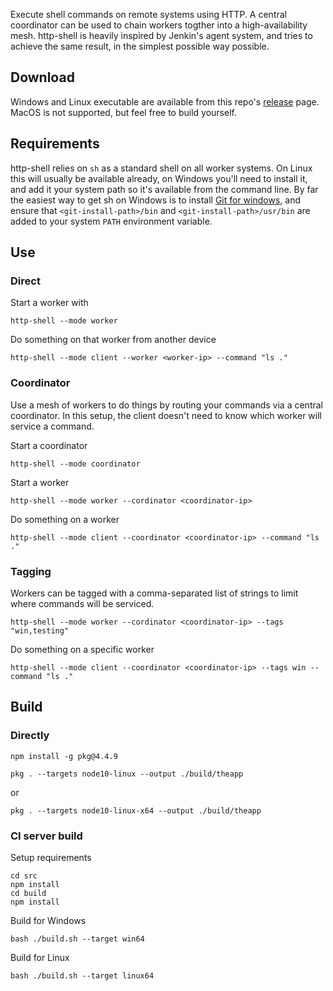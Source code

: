 Execute shell commands on remote systems using HTTP. A central coordinator can be used to chain workers togther into a high-availability mesh. http-shell is heavily inspired by Jenkin's agent system, and tries to achieve the same result, in the simplest possible way possible.

## Download

Windows and Linux executable are available from this repo's [release](https://github.com/shukriadams/http-shell/releases) page. MacOS is not supported, but feel free to build yourself.

## Requirements

http-shell relies on `sh` as a standard shell on all worker systems. On Linux this will usually be available already, on Windows you'll need to install it, and add it your system path so it's available from the command line. By far the easiest way to get sh on Windows is to install [Git for windows](https://git-scm.com), and ensure that `<git-install-path>/bin` and `<git-install-path>/usr/bin` are added to your system `PATH` environment variable.

## Use

### Direct 

Start a worker with

    http-shell --mode worker

Do something on that worker from another device 

    http-shell --mode client --worker <worker-ip> --command "ls ."

### Coordinator

Use a mesh of workers to do things by routing your commands via a central coordinator. In this setup, the client doesn't need to know which worker will service a command.

Start a coordinator

    http-shell --mode coordinator 

Start a worker

    http-shell --mode worker --cordinator <coordinator-ip>

Do something on a worker 

    http-shell --mode client --coordinator <coordinator-ip> --command "ls ."

### Tagging

Workers can be tagged with a comma-separated list of strings to limit where commands will be serviced. 

    http-shell --mode worker --cordinator <coordinator-ip> --tags "win,testing"

Do something on a specific worker

    http-shell --mode client --coordinator <coordinator-ip> --tags win --command "ls ." 

## Build 

### Directly

    npm install -g pkg@4.4.9

    pkg . --targets node10-linux --output ./build/theapp

or

    pkg . --targets node10-linux-x64 --output ./build/theapp

### CI server build

Setup requirements

    cd src
    npm install
    cd build
    npm install

Build for Windows

    bash ./build.sh --target win64

Build for Linux

    bash ./build.sh --target linux64
